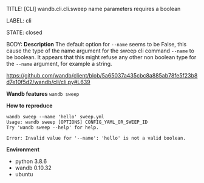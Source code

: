 TITLE:
[CLI] wandb.cli.cli.sweep name parameters requires a boolean

LABEL:
cli

STATE:
closed

BODY:
**Description**
The default option for `--name` seems to be False, this cause the type of the name argument for the sweep cli command `--name` to be boolean. It appears that this might refuse any other non boolean type for the `--name` argument, for example a string.
 
https://github.com/wandb/client/blob/5a65037a435cbc8a885ab78fe5f23b8d7e10f5d2/wandb/cli/cli.py#L639

**Wandb features**
`wandb sweep`

**How to reproduce**
```
wandb sweep --name 'hello' sweep.yml
Usage: wandb sweep [OPTIONS] CONFIG_YAML_OR_SWEEP_ID
Try 'wandb sweep --help' for help.

Error: Invalid value for '--name': 'hello' is not a valid boolean.
```

**Environment**
- python 3.8.6
- wandb 0.10.32
- ubuntu


